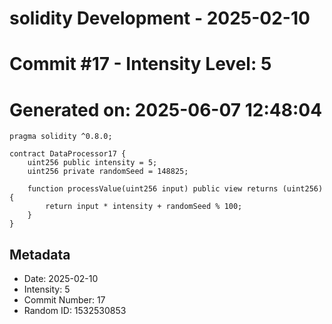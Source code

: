 ﻿# solidity Development - 2025-02-10
# Commit #17 - Intensity Level: 5
# Generated on: 2025-06-07 12:48:04
```solidity
pragma solidity ^0.8.0;

contract DataProcessor17 {
    uint256 public intensity = 5;
    uint256 private randomSeed = 148825;

    function processValue(uint256 input) public view returns (uint256) {
        return input * intensity + randomSeed % 100;
    }
}
```
## Metadata
- Date: 2025-02-10
- Intensity: 5
- Commit Number: 17
- Random ID: 1532530853
